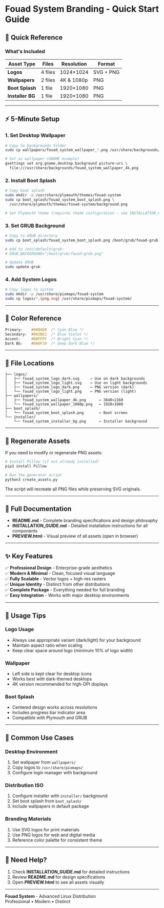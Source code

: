 # Fouad System Branding - Quick Start Guide

## 🎯 Quick Reference

### What's Included

| Asset Type | Files | Resolution | Format |
|------------|-------|------------|--------|
| **Logos** | 4 files | 1024×1024 | SVG + PNG |
| **Wallpapers** | 2 files | 4K & 1080p | PNG |
| **Boot Splash** | 1 file | 1920×1080 | PNG |
| **Installer BG** | 1 file | 1920×1080 | PNG |

---

## ⚡ 5-Minute Setup

### 1. Set Desktop Wallpaper
```bash
# Copy to backgrounds folder
sudo cp wallpapers/fouad_system_wallpaper_*.png /usr/share/backgrounds/

# Set as wallpaper (GNOME example)
gsettings set org.gnome.desktop.background picture-uri \
  file:///usr/share/backgrounds/fouad_system_wallpaper_4k.png
```

### 2. Install Boot Splash
```bash
# Copy boot splash
sudo mkdir -p /usr/share/plymouth/themes/fouad-system
sudo cp boot_splash/fouad_system_boot_splash.png \
  /usr/share/plymouth/themes/fouad-system/background.png

# Set Plymouth theme (requires theme configuration - see INSTALLATION_GUIDE.md)
```

### 3. Set GRUB Background
```bash
# Copy to GRUB directory
sudo cp boot_splash/fouad_system_boot_splash.png /boot/grub/fouad-grub.png

# Add to /etc/default/grub:
# GRUB_BACKGROUND="/boot/grub/fouad-grub.png"

# Update GRUB
sudo update-grub
```

### 4. Add System Logos
```bash
# Copy logos to system
sudo mkdir -p /usr/share/pixmaps/fouad-system
sudo cp logos/*.{png,svg} /usr/share/pixmaps/fouad-system/
```

---

## 🎨 Color Reference

```css
Primary:    #00B4D8  /* Cyan Blue */
Secondary:  #8A2BE2  /* Blue Violet */
Accent:     #00FFFF  /* Bright Cyan */
Dark BG:    #0A0F19  /* Deep Dark Blue */
```

---

## 📁 File Locations

```
├── logos/
│   ├── fouad_system_logo_dark.svg     ← Use on dark backgrounds
│   ├── fouad_system_logo_light.svg    ← Use on light backgrounds
│   ├── fouad_system_logo_dark.png     ← PNG version (dark)
│   └── fouad_system_logo_light.png    ← PNG version (light)
├── wallpapers/
│   ├── fouad_system_wallpaper_4k.png      ← 3840×2160
│   └── fouad_system_wallpaper_1080p.png   ← 1920×1080
├── boot_splash/
│   └── fouad_system_boot_splash.png       ← Boot screen
└── installer/
    └── fouad_system_installer_bg.png      ← Installer background
```

---

## 🚀 Regenerate Assets

If you need to modify or regenerate PNG assets:

```bash
# Install Pillow (if not already installed)
pip3 install Pillow

# Run the generator script
python3 create_assets.py
```

The script will recreate all PNG files while preserving SVG originals.

---

## 📖 Full Documentation

- **README.md** - Complete branding specifications and design philosophy
- **INSTALLATION_GUIDE.md** - Detailed installation instructions for all components
- **PREVIEW.html** - Visual preview of all assets (open in browser)

---

## ✨ Key Features

✅ **Professional Design** - Enterprise-grade aesthetics  
✅ **Modern & Minimal** - Clean, focused visual language  
✅ **Fully Scalable** - Vector logos + high-res rasters  
✅ **Unique Identity** - Distinct from other distributions  
✅ **Complete Package** - Everything needed for full branding  
✅ **Easy Integration** - Works with major desktop environments  

---

## 🔗 Usage Tips

### Logo Usage
- Always use appropriate variant (dark/light) for your background
- Maintain aspect ratio when scaling
- Keep clear space around logo (minimum 10% of logo width)

### Wallpaper
- Left side is kept clear for desktop icons
- Works best with dark-themed desktops
- 4K version recommended for high-DPI displays

### Boot Splash
- Centered design works across resolutions
- Includes progress bar indicator area
- Compatible with Plymouth and GRUB

---

## 🎯 Common Use Cases

### Desktop Environment
1. Set wallpaper from `wallpapers/`
2. Copy logos to `/usr/share/pixmaps/`
3. Configure login manager with background

### Distribution ISO
1. Configure installer with `installer/` background
2. Set boot splash from `boot_splash/`
3. Include wallpapers in default package

### Branding Materials
1. Use SVG logos for print materials
2. Use PNG logos for web and digital media
3. Reference color palette for consistent theme

---

## 🌟 Need Help?

1. Check **INSTALLATION_GUIDE.md** for detailed instructions
2. Review **README.md** for design specifications
3. Open **PREVIEW.html** to see all assets visually

---

**Fouad System** - Advanced Linux Distribution  
Professional • Modern • Distinct
